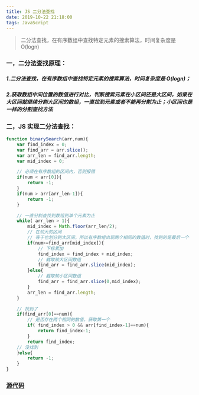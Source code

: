 ```yaml
---
title: JS 二分法查找
date: 2019-10-22 21:18:00
tags: JavaScript
---
```


> 二分法查找，在有序数组中查找特定元素的搜索算法，时间复杂度是 O(logn)

<!-- more -->

### 一，二分法查找原理：
##### 1.二分法查找，在有序数组中查找特定元素的搜索算法，时间复杂度是 O(logn)；
##### 2.获取数组中间位置的数值进行对比，判断搜索元素在小区间还是大区间，如果在大区间就继续分割大区间的数组，一直找到元素或者不能再分割为止；小区间也是一样的分割查找方法

### 二，JS 实现二分法查找：
```js
function binarySearch(arr,num){
    var find_index = 0;
    var find_arr = arr.slice();
    var arr_len = find_arr.length;
    var mid_index = 0;

    // 必须在有序数组的区间内，否则报错
    if(num < arr[0]){
        return -1;
    }
    if(num > arr[arr_len-1]){
        return -1;
    }

    // 一直分割查找到数组到单个元素为止
    while( arr_len > 1){
        mid_index = Math.floor(arr_len/2);
        // 在较大的区间
        // 等于也划分到大区间，所以有序数组出现两个相同的数值时，找到的是最后一个
        if(num>=find_arr[mid_index]){
            // 下标累加
            find_index = find_index + mid_index;
            // 截取较大区间数组
            find_arr = find_arr.slice(mid_index);
        }else{
            // 截取较小区间数组
            find_arr = find_arr.slice(0,mid_index);
        }
        arr_len = find_arr.length;
    }

    // 找到了
    if(find_arr[0]==num){
        // 是否存在两个相同的数值，获取第一个
        if( find_index > 0 && arr[find_index-1]==num){
            return find_index-1;
        }
        return find_index;
    // 没找到
    }else{
        return -1;
    }
}

```


### [源代码](https://github.com/luckybirdme/blog/blob/master/example/js/binary_search.html)